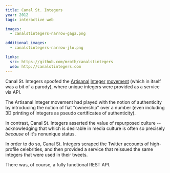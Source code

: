 ```yaml
---
title: Canal St. Integers
year: 2012
tags: interactive web

images:
  - canalstintegers-narrow-gaga.png

additional_images:
  - canalstintegers-narrow-jlo.png

links:
  src: https://github.com/mroth/canalstintegers
  web: http://canalstintegers.com
---
```


Canal St. Integers spoofed the [Artisanal][1] [Integer][2] [movement][3] (which in itself was a bit of a parody), where unique integers were provided as a service via API.

The Artisanal Integer movement had played with the notion of authenticity by introducing the notion of fiat "ownership" over a number (even including 3D printing of integers as pseudo certificates of authenticity).

In contrast, Canal St. Integers asserted the value of repurposed culture -- acknowledging that which is desirable in media culture is often so precisely _because_ of it's nonunique status.

In order to do so, Canal St. Integers scraped the Twitter accounts of high-profile celebrities, and then provided a service that reissued the same integers that were used in their tweets.

There was, of course, a fully functional REST API.

[1]: http://brooklynintegers.com
[2]: http://missionintegers.com
[3]: http://www.londonintegers.com
